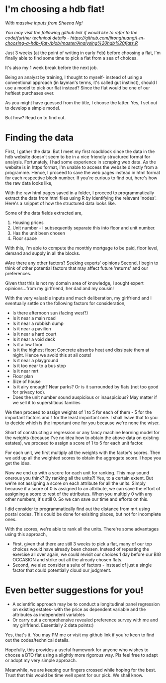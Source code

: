 # I'm choosing a hdb flat!
*With massive inputs from Sheena Ng!*

*You may visit the following github link if would like to refer to the code/further technical details - https://github.com/jironghuang/I-m-choosing-a-hdb-flat-/blob/master/Analysing%20hdb%20flats.R*

Just 3 weeks (at the point of writing in early Feb) before choosing a flat, I'm finally able to find some time to pick a flat from a sea of choices. 

It's also my 1 week break before the next job.
 
Being an analyst by training, I thought to myself- instead of using a conventional approach (in layman's terms, it's called gut instinct), should I use a model to pick our flat instead? Since the flat would be one of our heftiest purchases ever.

As you might have guessed from the title, I choose the latter. Yes, I set out to develop a simple model.

But how? Read on to find out.

# Finding the data
First, I gather the data. But I meet my first roadblock since the data in the hdb website doesn't seem to be in a nice friendly structured format for analysis. Fortunately, I had some experience in scraping web data. As the website is in https format, I'm unable to access the website directly from a programme. Hence, I proceed to save the web pages instead in html format for each respective block number. If you're curious to find out, here's how the raw data looks like,


With the raw html pages saved in a folder, I proceed to programmatically extract the data from html files using R by identifying the relevant 'nodes'.  Here's a snippet of how the structured data looks like.


Some of the data fields extracted are,

1. Housing prices
2. Unit number - I subsequently separate this into floor and unit number. 
3. Has the unit been chosen
4. Floor space

With this, I'm able to compute the monthly mortgage to be paid, floor level, demand and supply in all the blocks.

#Are there any other factors? Seeking experts' opinions
Second, I begin to think of other potential factors that may affect future 'returns' and our preferences.

Given that this is not my domain area of knowledge, I sought expert opinions...from my girlfriend, her dad and my cousin!

With the very valuable inputs and much deliberation, my girlfriend and I eventually settle on the following factors for consideration,

- Is there afternoon sun (facing west?)
- Is it near a main road
- Is it near a rubbish dump
- Is it near a pavilion
- Is it near a hard court
- Is it near a void deck
- Is it a low floor
- Is it the highest floor: Concrete absorbs heat and dissipate them at night. Hence we avoid this at all costs!
- Is it near a playground
- Is it too near to a bus stop
- Is it near mrt
- Floor plan
- Size of house
- Is it airy enough? Near parks? Or is it surrounded by flats (not too good for privacy too). 
- Does the unit number sound auspicious or inauspicious? May matter if we sell it to superstitious families

We then proceed to assign weights of 1 to 5 for each of them - 5 for the important factors and 1 for the least important one. I shall leave that to you to decide which is the important one for you  because we're none the wiser.

Short of constructing a regression or any fancy machine learning model for the weights (because I've no idea how to obtain the above data on existing estates), we proceed to assign a score of 1 to 5 for each unit factor. 
 
For each unit, we first multiply all the weights with the factor's scores. Then we add up all the weighted scores to obtain the aggregate score. I hope you get the idea.

Now we end up with a score for each unit for ranking. This may sound onerous you think? By ranking all the units?! Yes, to a certain extent. But we're not assigning a score on each attribute for all the units. Simply because if a score of 0 is assigned to an attribute, we can save the effort of assigning a score to rest of the attributes. When you multiply 0 with any other numbers, it's still 0. So we can save our time and efforts on this.

I did consider to programmatically  find out the distance from mrt using postal codes. This could be done for exisiting places, but not for incomplete ones.

With the scores, we're able to rank all the units. There're some advantages using this approach,
- First, given that there are still 3 weeks to pick a flat, many of our top choices would have already been chosen. Instead of repeating  the exercise all over again, we could revisit our choices 1 day before our BIG OCCASION and strike out all the already chosen flats.
- Second, we also consider a suite of factors - instead of just a single factor that could potentially cloud our judgment.

# Even better suggestions for you!
- A scientific approach may be to conduct a longitudinal panel regression on existing estates- with the price as dependent variable and the attributes as independent variables
- Or carry out a comprehensive revealed preference survey with me and my girlfriend. Essentially 2 data points:)

Yes, that's it. You may PM me or visit my github link if you're keen to find out the codes/technical details.

Hopefully, this provides a useful framework for anyone who wishes to choose a BTO flat using a slightly more rigorous way. Pls feel free to adapt or adopt my very simple approach.

Meanwhile, we are keeping our fingers crossed while hoping for the best. Trust that this would be time well spent for our pick. We shall know.
